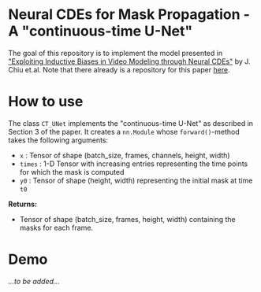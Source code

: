 # Neural CDEs for Mask Propagation - A "continuous-time U-Net" 

The goal of this repository is to implement the model presented in ["Exploiting Inductive Biases in Video Modeling through Neural CDEs"](https://arxiv.org/pdf/2311.04986.pdf) by J. Chiu et.al. 
Note that there already is a repository for this paper [here](https://github.com/normal-computing/ct-video-modeling/tree/main). 

# How to use 
The class `CT_UNet` implements the "continuous-time U-Net" as described in Section 3 of the paper. It creates a `nn.Module` whose `forward()`-method takes the following arguments: 
- `x` : Tensor of shape (batch_size, frames, channels, height, width)
- `times` : 1-D Tensor with increasing entries representing the time points for which the mask is computed
- `y0` : Tensor of shape (height, width) representing the initial mask at time `t0`

**Returns:** 
- Tensor of shape (batch_size, frames, height, width) containing the masks for each frame. 

# Demo 
*...to be added...*


